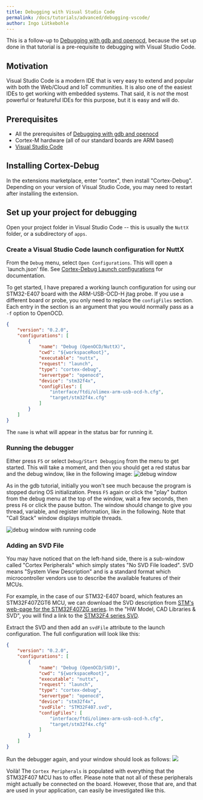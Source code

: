 ```yaml
---
title: Debugging with Visual Studio Code
permalink: /docs/tutorials/advanced/debugging-vscode/
author: Ingo Lütkebohle
---
```


This is a follow-up to [Debugging with gdb and openocd](/docs/tutorials/advanced/debugging-gdb-openocd/), because the set up done in that tutorial is a pre-requisite to debugging with Visual Studio Code.

## Motivation

Visual Studio Code is a modern IDE that is very easy to extend and popular with both the Web/Cloud and IoT communities. It is also one of the easiest IDEs to get working with embedded systems. That said, it is *not* the most powerful or featureful IDEs for this purpose, but it is easy and will do.

## Prerequisites

 * All the prerequisites of [Debugging with gdb and openocd](/docs/tutorials/advanced/debugging-gdb-openocd/)
 * Cortex-M hardware (all of our standard boards are ARM based)
 * [Visual Studio Code](https://code.visualstudio.com/)


## Installing Cortex-Debug

In the extensions marketplace, enter "cortex", then install "Cortex-Debug". Depending on your version of Visual Studio Code, you may need to restart after installing the extension.

## Set up your project for debugging

Open your project folder in Visual Studio Code -- this is usually the `NuttX` folder, or a subdirectory of `apps`.

### Create a Visual Studio Code launch configuration for NuttX

From the `Debug` menu, select `Open Configurations`. This will open a `launch.json' file. See [Cortex-Debug Launch configurations](https://marcelball.ca/projects/cortex-debug/cortex-debug-launch-configurations/) for documentation.

To get started, I have prepared a working launch configuration for using our STM32-E407 board with the ARM-USB-OCD-H jtag probe. If you use a different board or probe, you only need to replace the `configFiles` section. Each entry in the section is an argument that you would normally pass as a `-f` option to OpenOCD.
```json
{
    "version": "0.2.0",
    "configurations": [
        {
            "name": "Debug (OpenOCD/NuttX)",
            "cwd": "${workspaceRoot}",
            "executable": "nuttx",
            "request": "launch",
            "type": "cortex-debug",
            "servertype": "openocd",
            "device": "stm32f4x",
            "configFiles": [
                "interface/ftdi/olimex-arm-usb-ocd-h.cfg",
                "target/stm32f4x.cfg"
            ]
        }
    ]
}
```
The `name` is what will appear in the status bar for running it.

### Running the debugger

Either press `F5` or select `Debug/Start Debugging` from the menu to get started. This will take a moment, and then you should get a red status bar and the debug window, like in the following image:
![debug window](/img/tutorials/debug-vscode.png)

As in the gdb tutorial, initially you won't see much because the program is stopped during OS initialization. Press `F5` again or click the "play" button from the debug menu at the top of the window, wait a few seconds, then press `F6` or click the pause button. The window should change to give you thread, variable, and register information, like in the following. Note that "Call Stack" window displays multiple threads.

![debug window with running code](/img/tutorials/debug-vscode-phyread.png)

### Adding an SVD File

You may have noticed that on the left-hand side, there is a sub-window called "Cortex Peripherals" which simply states "No SVD File loaded". SVD means "System View Description" and is a standard format which microcontroller vendors use to describe the available features of their MCUs. 

For example, in the case of our STM32-E407 board, which features an STM32F407ZGT6 MCU, we can download the SVD description from [STM's web-page for the STM32F407ZG series](https://www.st.com/en/microcontrollers-microprocessors/stm32f407zg.html). In the "HW Model, CAD Libraries & SVD", you will find a link to the [STM32F4 series SVD](https://www.st.com/resource/en/svd/stm32f4_svd.zip). 

Extract the SVD and then add an `svdFile` attribute to the launch configuration. The full configuration will look like this:

```json
{
    "version": "0.2.0",
    "configurations": [
        {
            "name": "Debug (OpenOCD/SVD)",
            "cwd": "${workspaceRoot}",
            "executable": "nuttx",
            "request": "launch",
            "type": "cortex-debug",
            "servertype": "openocd",
            "device": "stm32f4x",
            "svdFile": "STM32F407.svd",
            "configFiles": [
                "interface/ftdi/olimex-arm-usb-ocd-h.cfg",
                "target/stm32f4x.cfg"
            ]
        }
    ]
}
```

Run the debugger again, and your window should look as follows:
![](/img/tutorials/debug-vscode-svd.png)

Voilà! The `Cortex Peripherals` is populated with everything that the STM32F407 MCU has to offer. Please note that not all of these peripherals might actually be connected on the board. However, those that are, and that are used in your application, can easily be investigated like this.
